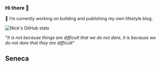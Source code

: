 ### Hi there 👋

 🔭 I’m currently working on building and publishing my own lifestyle blog.

![Nick's GitHub stats](https://github-readme-stats.vercel.app/api?username=NDC95&show_icons=true&theme=blueberry)

"*It is not because things are difficult that we do not dare, it is because we do not dare that they are difficult*"

 ## Seneca
